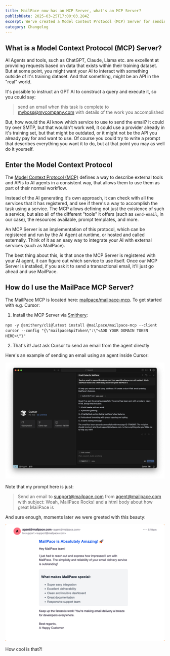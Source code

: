 ```yaml
---
title: MailPace now has an MCP Server, what's an MCP Server?
publishDate: 2025-03-25T17:00:03.284Z
excerpt: We've created a Model Context Protocol (MCP) Server for sending emails with MailPace through AI tools and agents
category: Changelog
---
```


## What is a Model Context Protocol (MCP) Server?

AI Agents and tools, such as ChatGPT, Claude, Llama etc. are excellent at providing requests based on data that exists within their training dataset. But at some point, you might want your AI to interact with something outside of it's training dataset. And that something, might be an API in the "real" world.

It's possible to instruct an GPT AI to construct a query and execute it, so you could say:

> send an email when this task is complete to myboss@mycompany.com with details of the work you accomplished

But, how would the AI know which service to use to send the email? It could try over SMTP, but that wouldn't work well, it could use a provider already in it's training set, but that might be outdated, or it might not be the API you already pay for and want to use. Of course you could try to write a prompt that describes everything you want it to do, but at that point you may as well do it yourself.

## Enter the Model Context Protocol

The [Model Context Protocol (MCP)](https://modelcontextprotocol.io) defines a way to describe external tools and APIs to AI agents in a consistent way, that allows them to use them as part of their normal workflow.

Instead of the AI generating it's own approach, it can check with all the services that it has registered, and see if there's a way to accomplish the task using a service. The MCP allows defining not just the existence of such a service, but also all of the different "tools" it offers (such as `send-email`, in our case), the resources available, prompt templates, and more.

An MCP Server is an implementation of this protocol, which can be registered and run by the AI Agent at runtime, or hosted and called externally. Think of it as an easy way to integrate your AI with external services (such as MailPace).

The best thing about this, is that once the MCP Server is registered with your AI agent, it can figure out which service to use itself. Once our MCP Server is installed, if you ask it to send a transactional email, it'll just go ahead and use MailPace.

## How do I use the MailPace MCP Server?

The MailPace MCP is located here: [mailpace/mailpace-mcp](https://github.com/mailpace/). To get started with e.g. Cursor:

1. Install the MCP Server via [Smithery](https://smithery.ai/server/@mailpace/mailpace-mcp):

`npx -y @smithery/cli@latest install @mailpace/mailpace-mcp --client cursor --config "{\"mailpaceApiToken\":\"<ADD YOUR DOMAIN TOKEN HERE>\"}"`

2. That's it! Just ask Cursor to send an email from the agent directly

Here's an example of sending an email using an agent inside Cursor:

![A cursor agent sending an email via the MailPace API](../../assets/images/blog/cursor-agent-sending-an-email-via-mailpace-api.png)

Note that my prompt here is just:

> Send an email to support@mailpace.com from agent@mailpace.com with subject: Woah, MailPace Rocks! and a html body about how great MailPace is

And sure enough, moments later we were greeted with this beauty:

![An email generated by AI and sent via the MailPace MCP integration](../../assets/images/blog/ai-generated-email-sent-via-mailpace.png)

How cool is that?!
